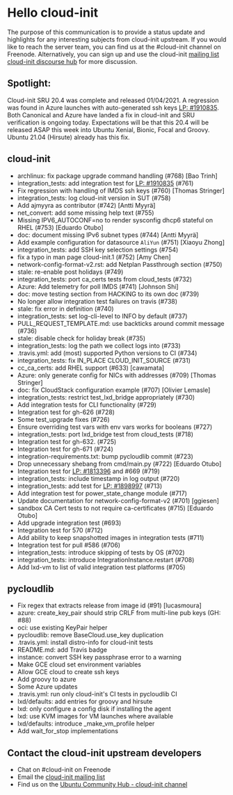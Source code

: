 # Hello cloud-init

The purpose of this communication is to provide a status update and
highlights for any interesting subjects from cloud-init upstream. If
you would like to reach the server team, you can find us at
the #cloud-init channel on Freenode. Alternatively, you can sign up
and use the cloud-init [mailing list](mailto:cloud-init@lists.launchpad.net)
[cloud-init discourse hub](https://discourse.ubuntu.com/c/server/cloud-init) for more
discussion.

## Spotlight:
Cloud-init SRU 20.4 was complete and released 01/04/2021. A regression was found in Azure launches with auto-generated ssh keys [LP: #1910835](https://bugs.launchpad.net/bugs/1910835). Both Canonical and Azure have landed a fix in cloud-init and SRU verification is ongoing today. Expectations will be that this 20.4 will be released ASAP this week into Ubuntu Xenial, Bionic, Focal and Groovy. Ubuntu 21.04 (Hirsute) already has this fix.

## cloud-init

- archlinux: fix package upgrade command handling (#768) [Bao Trinh]
- integration_tests: add integration test for [LP: #1910835](https://bugs.launchpad.net/bugs/1910835) (#761)
- Fix regression with handling of IMDS ssh keys (#760) [Thomas Stringer]
- integration_tests: log cloud-init version in SUT (#758)
- Add ajmyyra as contributor (#742) [Antti Myyrä]
- net_convert: add some missing help text (#755)
- Missing IPV6_AUTOCONF=no to render sysconfig dhcp6 stateful on RHEL
  (#753) [Eduardo Otubo]
- doc: document missing IPv6 subnet types (#744) [Antti Myyrä]
- Add example configuration for datasource `AliYun` (#751) [Xiaoyu Zhong]
- integration_tests: add SSH key selection settings (#754)
- fix a typo in man page cloud-init.1 (#752) [Amy Chen]
- network-config-format-v2.rst: add Netplan Passthrough section (#750)
- stale: re-enable post holidays (#749)
- integration_tests: port ca_certs tests from cloud_tests (#732)
- Azure: Add telemetry for poll IMDS (#741) [Johnson Shi]
- doc: move testing section from HACKING to its own doc (#739)
- No longer allow integration test failures on travis (#738)
- stale: fix error in definition (#740)
- integration_tests: set log-cli-level to INFO by default (#737)
- PULL_REQUEST_TEMPLATE.md: use backticks around commit message (#736)
- stale: disable check for holiday break (#735)
- integration_tests: log the path we collect logs into (#733)
- .travis.yml: add (most) supported Python versions to CI (#734)
- integration_tests: fix IN_PLACE CLOUD_INIT_SOURCE (#731)
- cc_ca_certs: add RHEL support (#633) [cawamata]
- Azure: only generate config for NICs with addresses (#709)
  [Thomas Stringer]
- doc: fix CloudStack configuration example (#707) [Olivier Lemasle]
- integration_tests: restrict test_lxd_bridge appropriately (#730)
- Add integration tests for CLI functionality (#729)
- Integration test for gh-626 (#728)
- Some test_upgrade fixes (#726)
- Ensure overriding test vars with env vars works for booleans (#727)
- integration_tests: port lxd_bridge test from cloud_tests (#718)
- Integration test for gh-632. (#725)
- Integration test for gh-671 (#724)
- integration-requirements.txt: bump pycloudlib commit (#723)
- Drop unnecessary shebang from cmd/main.py (#722) [Eduardo Otubo]
- Integration test for [LP: #1813396](https://bugs.launchpad.net/bugs/1813396) and #669 (#719)
- integration_tests: include timestamp in log output (#720)
- integration_tests: add test for [LP: #1898997](https://bugs.launchpad.net/bugs/1898997) (#713)
- Add integration test for power_state_change module (#717)
- Update documentation for network-config-format-v2 (#701) [ggiesen]
- sandbox CA Cert tests to not require ca-certificates (#715)
  [Eduardo Otubo]
- Add upgrade integration test (#693)
- Integration test for 570 (#712)
- Add ability to keep snapshotted images in integration tests (#711)
- Integration test for pull #586 (#706)
- integration_tests: introduce skipping of tests by OS (#702)
- integration_tests: introduce IntegrationInstance.restart (#708)
- Add lxd-vm to list of valid integration test platforms (#705)

## pycloudlib

- Fix regex that extracts release from image id (#91) [lucasmoura]
- azure: create_key_pair should strip CRLF from multi-line pub keys
  (GH: #88)
- oci: use existing KeyPair helper
- pycloudlib: remove BaseCloud.use_key duplication
- .travis.yml: install distro-info for cloud-init tests
- README.md: add Travis badge
- instance: convert SSH key passphrase error to a warning
- Make GCE cloud set environment variables
- Allow GCE cloud to create ssh keys
- Add groovy to azure
- Some Azure updates
- .travis.yml: run only cloud-init's CI tests in pycloudlib CI
- lxd/defaults: add entries for groovy and hirsute
- lxd: only configure a config disk if installing the agent
- lxd: use KVM images for VM launches where available
- lxd/defaults: introduce _make_vm_profile helper
- Add wait_for_stop implementations

## Contact the cloud-init upstream developers

- Chat on #cloud-init on Freenode
- Email the [cloud-init mailing list](mailto:cloud-init@lists.launchpad.net)
- Find us on the [Ubuntu Community Hub - cloud-init channel](https://discourse.ubuntu.com/c/server/cloud-init)
